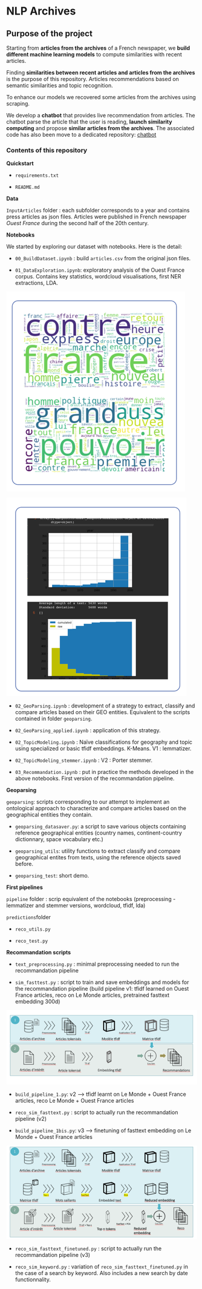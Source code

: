 # NLP Archives



## Purpose of the project

Starting from **articles from the archives** of a French newspaper, we **build different machine learning models** to compute 
similarities with recent articles.

Finding **similarities between recent articles and articles from the archives** is the 
purpose of this repository. Articles recommendations based on semantic similarities and topic recognition.


To enhance our models we recovered some articles from the archives using scraping. 

We develop a **chatbot** that provides live recommendation from articles. The chatbot parse the article that the user is reading, 
**launch similarity computing** and propose **similar articles from the archives**.
The associated code has also been move to a dedicated repository: [chatbot](https://github.com/ldelille/chatbot-newspaper) 



### Contents of this repository

__Quickstart__

* `requirements.txt`

* `README.md`

__Data__

`InputArticles` folder : each subfolder corresponds to a year and contains press articles as json files. 
Articles were published in French newspaper *Ouest France* during the second half of the 20th century. 


__Notebooks__

We started by exploring our dataset with notebooks. Here is the detail:

* `00_BuildDataset.ipynb` : build `articles.csv` from the original json files.

* `01_DataExploration.ipynb`: exploratory analysis of the Ouest France corpus. Contains key statistics, wordcloud visualisations, first NER extractions, LDA.

![img_2.png](worldcloud.png)

![img_1.png](time_repartition.png)

* `02_GeoParsing.ipynb` : development of a strategy to extract, classify and compare articles based on their GEO entities. Equivalent to the scripts contained in folder `geoparsing`. 

* `02_GeoParsing_applied.ipynb` : application of this strategy.

* `02_TopicModeling.ipynb` : Naïve classifications for geography and topic using specialized or basic tfidf embeddings. K-Means. V1 : lemmatizer.

* `02_TopicModeling_stemmer.ipynb` : V2 : Porter stemmer.

* `03_Recommandation.ipynb` : put in practice the methods developed in the above notebooks. First version of the recommandation pipeline. 


__Geoparsing__

`geoparsing`: scripts corresponding to our attempt to implement an ontological approach to characterize and compare articles based on the geographical entities they contain.

* `geoparsing_datasaver.py`: a script to save various objects containing reference geographical entities (country names, continent-country dictionnary, space vocabulary etc.)

* `geoparsing_utils`: utility functions to extract classify and compare geographical entites from texts, using the reference objects saved before.

* `geoparsing_test`: short demo.


__First pipelines__

`pipeline` folder : scrip equivalent of the notebooks (preprocessing - lemmatizer and stemmer versions, wordcloud, tfidf, lda)

`predictions`folder

* `reco_utils.py`

* `reco_test.py`

__Recommandation scripts__ 

* `text_preprocessing.py` : minimal preprocessing needed to run the recommandation pipeline

* `sim_fasttest.py` : script to train and save embeddings and models for the recommandation pipeline (build pipeline v1: tfidf learned on Ouest France articles, reco on Le Monde articles, pretrained fasttext embedding 300d)

![img.png](base_tfidf.png)

* `build_pipeline_1.py`: v2 --> tfidf learnt on Le Monde + Ouest France articles, reco Le Monde + Ouest France articles

* `reco_sim_fasttext.py` : script to actually run the recommandation pipeline (v2)

* `build_pipeline_1bis.py`: v3 --> finetuning of fasttext embedding on Le Monde + Ouest France articles

![img.png](embeddings_fast_text.png)

* `reco_sim_fasttext_finetuned.py` : script to actually run the recommandation pipeline (v3)

* `reco_sim_keyword.py` : variation of `reco_sim_fasttext_finetuned.py` in the case of a search by keyword. Also includes a new search by date functionnality. 










